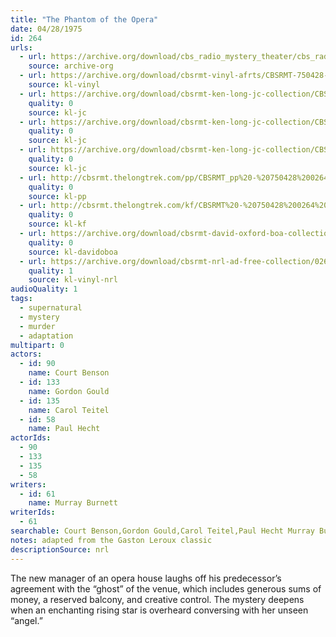 ```yaml
---
title: "The Phantom of the Opera"
date: 04/28/1975
id: 264
urls: 
  - url: https://archive.org/download/cbs_radio_mystery_theater/cbs_radio_mystery_theater-0251-0300.zip/cbs_radio_mystery_theater-0251-0300%2Fcbsrmt_0264_the_phantom_of_the_opera.mp3
    source: archive-org
  - url: https://archive.org/download/cbsrmt-vinyl-afrts/CBSRMT-750428-0264-Phantom-Of-The-Opera_afrts.mp3
    source: kl-vinyl
  - url: https://archive.org/download/cbsrmt-ken-long-jc-collection/CBSRMT - 750428 0264 Phantom Of The Opera vbr kb_jc.mp3
    quality: 0
    source: kl-jc
  - url: https://archive.org/download/cbsrmt-ken-long-jc-collection/CBSRMT - 750428 0264 Phantom Of The Opera vbr na a_jc.mp3
    quality: 0
    source: kl-jc
  - url: https://archive.org/download/cbsrmt-ken-long-jc-collection/CBSRMT - 750428 0264 Phantom Of The Opera vbr na b_jc.mp3
    quality: 0
    source: kl-jc
  - url: http://cbsrmt.thelongtrek.com/pp/CBSRMT_pp%20-%20750428%200264%20The%20Phantom%20of%20the%20Opera.mp3
    quality: 0
    source: kl-pp
  - url: http://cbsrmt.thelongtrek.com/kf/CBSRMT%20-%20750428%200264%20The%20Phantom%20Of%20The%20Opera_kf.mp3
    quality: 0
    source: kl-kf
  - url: https://archive.org/download/cbsrmt-david-oxford-boa-collection/CBSRMT-750428-0264-The-Phantom-of-the-Opera-(64-44)_kf-{BoA}.mp3
    quality: 0
    source: kl-davidoboa
  - url: https://archive.org/download/cbsrmt-nrl-ad-free-collection/0264%20CBSRMT-750428-0264-Phantom-Of-The-Opera_afrts%20(no%20ads).mp3
    quality: 1
    source: kl-vinyl-nrl
audioQuality: 1
tags: 
  - supernatural
  - mystery
  - murder
  - adaptation
multipart: 0
actors:  
  - id: 90
    name: Court Benson  
  - id: 133
    name: Gordon Gould  
  - id: 135
    name: Carol Teitel  
  - id: 58
    name: Paul Hecht
actorIds:  
  - 90  
  - 133  
  - 135  
  - 58
writers:  
  - id: 61
    name: Murray Burnett
writerIds:  
  - 61
searchable: Court Benson,Gordon Gould,Carol Teitel,Paul Hecht Murray Burnett
notes: adapted from the Gaston Leroux classic
descriptionSource: nrl
---
```

The new manager of an opera house laughs off his predecessor’s agreement with the “ghost” of the venue, which includes generous sums of money, a reserved balcony, and creative control. The mystery deepens when an enchanting rising star is overheard conversing with her unseen “angel.” 